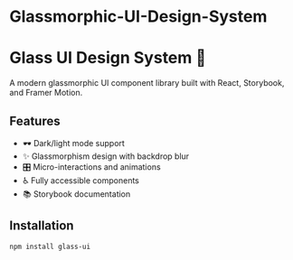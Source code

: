 # Glassmorphic-UI-Design-System
# Glass UI Design System 🌈

A modern glassmorphic UI component library built with React, Storybook, and Framer Motion.

## Features
- 🕶️ Dark/light mode support
- ✨ Glassmorphism design with backdrop blur
- 🎛️ Micro-interactions and animations
- ♿️ Fully accessible components
- 📚 Storybook documentation

## Installation
```bash
npm install glass-ui
